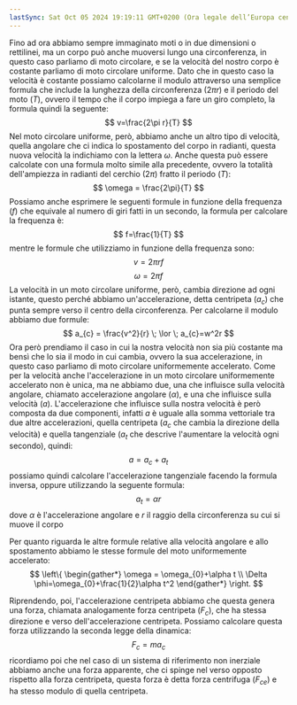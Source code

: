```yaml
---
lastSync: Sat Oct 05 2024 19:19:11 GMT+0200 (Ora legale dell’Europa centrale)
---
```

Fino ad ora abbiamo sempre immaginato moti o in due dimensioni o rettilinei, ma un corpo può anche muoversi lungo una circonferenza, in questo caso parliamo di moto circolare, e se la velocità del nostro corpo è costante parliamo di moto circolare uniforme. Dato che in questo caso la velocità è costante possiamo calcolarne il modulo attraverso una semplice formula che include la lunghezza della circonferenza (2$\pi r$) e il periodo del moto ($T$), ovvero il tempo che il corpo impiega a fare un giro completo, la formula quindi la seguente:
$$
v=\frac{2\pi r}{T} 
$$
Nel moto circolare uniforme, però, abbiamo anche un altro tipo di velocità, quella angolare che ci indica lo spostamento del corpo in radianti, questa nuova velocità la indichiamo con la lettera $\omega$. Anche questa può essere calcolate con una formula molto simile alla precedente, ovvero la totalità dell'ampiezza in radianti del cerchio (2$\pi$) fratto il periodo ($T$):
$$
\omega = \frac{2\pi}{T}
$$
Possiamo anche esprimere le seguenti formule in funzione della frequenza ($f$) che equivale al numero di giri fatti in un secondo, la formula per calcolare la frequenza è:
$$
f=\frac{1}{T}
$$
mentre le formule che utilizziamo in funzione della frequenza sono:
$$
v=2\pi rf
$$
$$
\omega = 2\pi f
$$
La velocità in un moto circolare uniforme, però, cambia direzione ad ogni istante, questo perché abbiamo un'accelerazione, detta centripeta ($a_{c}$) che punta sempre verso il centro della circonferenza. Per calcolarne il modulo abbiamo due formule:
$$
a_{c} = \frac{v^2}{r} \; \lor \; a_{c}=w^2r
$$
Ora però prendiamo il caso in cui la nostra velocità non sia più costante ma bensì che lo sia il modo in cui cambia, ovvero la sua accelerazione, in questo caso parliamo di moto circolare uniformemente accelerato. Come per la velocità anche l'accelerazione in un moto circolare uniformemente accelerato non è unica, ma ne abbiamo due, una che influisce sulla velocità angolare, chiamato accelerazione angolare ($\alpha$), e una che influisce sulla velocità ($a$). L'accelerazione che influisce sulla nostra velocità è però composta da due componenti, infatti $a$ è uguale alla somma vettoriale tra due altre accelerazioni, quella centripeta ($a_{c}$ che cambia la direzione della velocità) e quella tangenziale ($a_{t}$ che descrive l'aumentare la velocità ogni secondo), quindi:
$$
a = a_{c}+a_{t}
$$
possiamo quindi calcolare l'accelerazione tangenziale facendo la formula inversa, oppure utilizzando la seguente formula:
$$
a_{t}=\alpha r
$$
dove $\alpha$ è l'accelerazione angolare e $r$ il raggio della circonferenza su cui si muove il corpo

Per quanto riguarda le altre formule relative alla velocità angolare e allo spostamento abbiamo le stesse formule del moto uniformemente accelerato:
$$
\left\{
\begin{gather*}
\omega = \omega_{0}+\alpha t \\
\Delta \phi=\omega_{0}+\frac{1}{2}\alpha t^2
\end{gather*}
\right.
$$

Riprendendo, poi, l'accelerazione centripeta abbiamo che questa genera una forza, chiamata analogamente forza centripeta ($F_{c}$), che ha stessa direzione e verso dell'accelerazione centripeta. Possiamo calcolare questa forza utilizzando la seconda legge della dinamica:
$$
F_{c}=ma_{c}
$$
ricordiamo poi che nel caso di un sistema di riferimento non inerziale abbiamo anche una forza apparente, che ci spinge nel verso opposto rispetto alla forza centripeta, questa forza è detta forza centrifuga ($F_{ce}$) e ha stesso modulo di quella centripeta. 